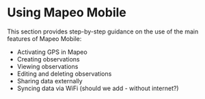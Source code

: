 # Using Mapeo Mobile

This section provides step-by-step guidance on the use of the main features of Mapeo Mobile:

* Activating GPS in Mapeo
* Creating observations
* Viewing observations
* Editing and deleting observations
* Sharing data externally
* Syncing data via WiFi (should we add - without internet?)

